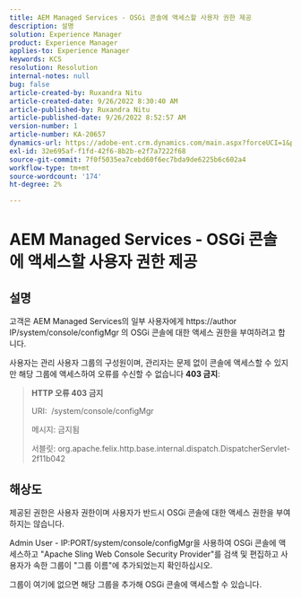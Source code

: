 ```yaml
---
title: AEM Managed Services - OSGi 콘솔에 액세스할 사용자 권한 제공
description: 설명
solution: Experience Manager
product: Experience Manager
applies-to: Experience Manager
keywords: KCS
resolution: Resolution
internal-notes: null
bug: false
article-created-by: Ruxandra Nitu
article-created-date: 9/26/2022 8:30:40 AM
article-published-by: Ruxandra Nitu
article-published-date: 9/26/2022 8:52:57 AM
version-number: 1
article-number: KA-20657
dynamics-url: https://adobe-ent.crm.dynamics.com/main.aspx?forceUCI=1&pagetype=entityrecord&etn=knowledgearticle&id=0a46467f-753d-ed11-9db1-002248086a73
exl-id: 32e695af-f1fd-42f6-8b2b-e2f7a7222f68
source-git-commit: 7f0f5035ea7cebd60f6ec7bda9de6225b6c602a4
workflow-type: tm+mt
source-wordcount: '174'
ht-degree: 2%

---
```


# AEM Managed Services - OSGi 콘솔에 액세스할 사용자 권한 제공

## 설명


고객은 AEM Managed Services의 일부 사용자에게 https://author IP/system/console/configMgr 의 OSGi 콘솔에 대한 액세스 권한을 부여하려고 합니다.

사용자는 관리 사용자 그룹의 구성원이며, 관리자는 문제 없이 콘솔에 액세스할 수 있지만 해당 그룹에 액세스하여 오류를 수신할 수 없습니다 <b>403 금지</b>:


> <b>HTTP 오류 403 금지</b>
> 
> URI:  /system/console/configMgr
> 
> 메시지: 금지됨
> 
> 서블릿: org.apache.felix.http.base.internal.dispatch.DispatcherServlet-2f11b042



## 해상도




제공된 권한은 사용자 권한이며 사용자가 반드시 OSGi 콘솔에 대한 액세스 권한을 부여하지는 않습니다.

Admin User - IP:PORT/system/console/configMgr을 사용하여 OSGi 콘솔에 액세스하고 &quot;Apache Sling Web Console Security Provider&quot;를 검색 및 편집하고 사용자가 속한 그룹이 &quot;그룹 이름&quot;에 추가되었는지 확인하십시오.

그룹이 여기에 없으면 해당 그룹을 추가해 OSGi 콘솔에 액세스할 수 있습니다.

